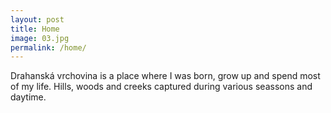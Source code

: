 ```yaml
---
layout: post
title: Home
image: 03.jpg
permalink: /home/
---
```


Drahanská vrchovina is a place where I was born, grow up and spend most of my life. Hills, woods and creeks captured during various seassons and daytime. 
